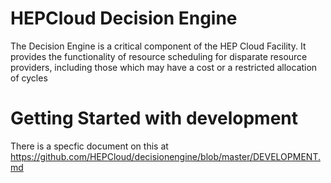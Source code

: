 # HEPCloud Decision Engine

The Decision Engine is a critical component of the HEP Cloud Facility. It provides the
functionality of resource scheduling for disparate resource providers, including those
which may have a cost or a restricted allocation of cycles

# Getting Started with development

There is a specfic document on this at  https://github.com/HEPCloud/decisionengine/blob/master/DEVELOPMENT.md

